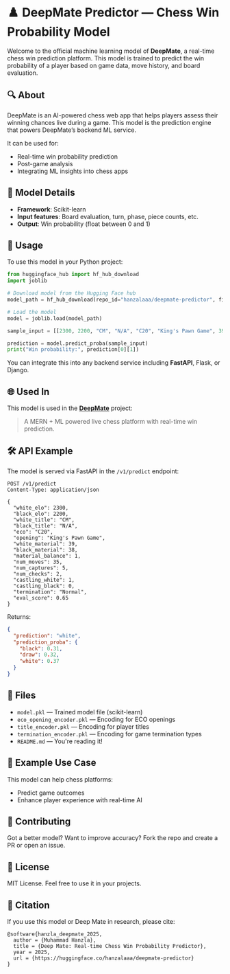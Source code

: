 # ♟️ DeepMate Predictor — Chess Win Probability Model

Welcome to the official machine learning model of **DeepMate**, a real-time chess win prediction platform. This model is trained to predict the win probability of a player based on game data, move history, and board evaluation.

## 🔍 About

DeepMate is an AI-powered chess web app that helps players assess their winning chances live during a game. This model is the prediction engine that powers DeepMate’s backend ML service.

It can be used for:

- Real-time win probability prediction
- Post-game analysis
- Integrating ML insights into chess apps

## 🧠 Model Details

- **Framework**: Scikit-learn
- **Input features**: Board evaluation, turn, phase, piece counts, etc.
- **Output**: Win probability (float between 0 and 1)

## 🚀 Usage

To use this model in your Python project:

```python
from huggingface_hub import hf_hub_download
import joblib

# Download model from the Hugging Face hub
model_path = hf_hub_download(repo_id="hanzalaaa/deepmate-predictor", filename="model.pkl")

# Load the model
model = joblib.load(model_path)

sample_input = [[2300, 2200, "CM", "N/A", "C20", "King's Pawn Game", 39, 38, 1, 35, 5, 2, 1, 0, "Normal", 0.65]]

prediction = model.predict_proba(sample_input)
print("Win probability:", prediction[0][1])
```

You can integrate this into any backend service including **FastAPI**, Flask, or Django.

## 🌐 Used In

This model is used in the **[DeepMate](https://github.com/hanzala-h/deepmate)** project:

> A MERN + ML powered live chess platform with real-time win prediction.

## 🛠️ API Example

The model is served via FastAPI in the `/v1/predict` endpoint:

```http
POST /v1/predict
Content-Type: application/json

{
  "white_elo": 2300,
  "black_elo": 2200,
  "white_title": "CM",
  "black_title": "N/A",
  "eco": "C20",
  "opening": "King's Pawn Game",
  "white_material": 39,
  "black_material": 38,
  "material_balance": 1,
  "num_moves": 35,
  "num_captures": 5,
  "num_checks": 2,
  "castling_white": 1,
  "castling_black": 0,
  "termination": "Normal",
  "eval_score": 0.65
}
```

Returns:

```json
{
  "prediction": "white",
  "prediction_proba": {
    "black": 0.31,
    "draw": 0.32,
    "white": 0.37
  }
}
```

## 📂 Files

- `model.pkl` — Trained model file (scikit-learn)
- `eco_opening_encoder.pkl` — Encoding for ECO openings
- `title_encoder.pkl` — Encoding for player titles
- `termination_encoder.pkl` — Encoding for game termination types
- `README.md` — You're reading it!

## 🧪 Example Use Case

This model can help chess platforms:

- Predict game outcomes
- Enhance player experience with real-time AI

## 🙌 Contributing

Got a better model? Want to improve accuracy? Fork the repo and create a PR or open an issue.

## 📄 License

MIT License. Feel free to use it in your projects.

## 📣 Citation

If you use this model or Deep Mate in research, please cite:

```
@software{hanzla_deepmate_2025,
  author = {Muhammad Hanzla},
  title = {Deep Mate: Real-time Chess Win Probability Predictor},
  year = 2025,
  url = {https://huggingface.co/hanzalaaa/deepmate-predictor}
}
```
